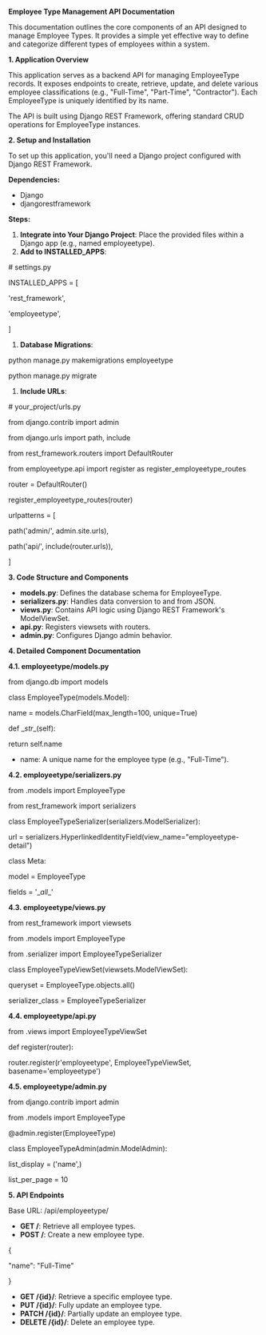 **Employee Type Management API Documentation**

This documentation outlines the core components of an API designed to manage Employee Types. It provides a simple yet effective way to define and categorize different types of employees within a system.

**1\. Application Overview**

This application serves as a backend API for managing EmployeeType records. It exposes endpoints to create, retrieve, update, and delete various employee classifications (e.g., "Full-Time", "Part-Time", "Contractor"). Each EmployeeType is uniquely identified by its name.

The API is built using Django REST Framework, offering standard CRUD operations for EmployeeType instances.

**2\. Setup and Installation**

To set up this application, you'll need a Django project configured with Django REST Framework.

**Dependencies:**

- Django
- djangorestframework

**Steps:**

1. **Integrate into Your Django Project**: Place the provided files within a Django app (e.g., named employeetype).
2. **Add to INSTALLED_APPS**:

\# settings.py

INSTALLED_APPS = \[

'rest_framework',

'employeetype',

\]

1. **Database Migrations**:

python manage.py makemigrations employeetype

python manage.py migrate

1. **Include URLs**:

\# your_project/urls.py

from django.contrib import admin

from django.urls import path, include

from rest_framework.routers import DefaultRouter

from employeetype.api import register as register_employeetype_routes

router = DefaultRouter()

register_employeetype_routes(router)

urlpatterns = \[

path('admin/', admin.site.urls),

path('api/', include(router.urls)),

\]

**3\. Code Structure and Components**

- **models.py**: Defines the database schema for EmployeeType.
- **serializers.py**: Handles data conversion to and from JSON.
- **views.py**: Contains API logic using Django REST Framework's ModelViewSet.
- **api.py**: Registers viewsets with routers.
- **admin.py**: Configures Django admin behavior.

**4\. Detailed Component Documentation**

**4.1. employeetype/models.py**

from django.db import models

class EmployeeType(models.Model):

name = models.CharField(max_length=100, unique=True)

def \__str_\_(self):

return self.name

- name: A unique name for the employee type (e.g., "Full-Time").

**4.2. employeetype/serializers.py**

from .models import EmployeeType

from rest_framework import serializers

class EmployeeTypeSerializer(serializers.ModelSerializer):

url = serializers.HyperlinkedIdentityField(view_name="employeetype-detail")

class Meta:

model = EmployeeType

fields = '\__all_\_'

**4.3. employeetype/views.py**

from rest_framework import viewsets

from .models import EmployeeType

from .serializer import EmployeeTypeSerializer

class EmployeeTypeViewSet(viewsets.ModelViewSet):

queryset = EmployeeType.objects.all()

serializer_class = EmployeeTypeSerializer

**4.4. employeetype/api.py**

from .views import EmployeeTypeViewSet

def register(router):

router.register(r'employeetype', EmployeeTypeViewSet, basename='employeetype')

**4.5. employeetype/admin.py**

from django.contrib import admin

from .models import EmployeeType

@admin.register(EmployeeType)

class EmployeeTypeAdmin(admin.ModelAdmin):

list_display = ('name',)

list_per_page = 10

**5\. API Endpoints**

Base URL: /api/employeetype/

- **GET /**: Retrieve all employee types.
- **POST /**: Create a new employee type.

{

"name": "Full-Time"

}

- **GET /{id}/**: Retrieve a specific employee type.
- **PUT /{id}/**: Fully update an employee type.
- **PATCH /{id}/**: Partially update an employee type.
- **DELETE /{id}/**: Delete an employee type.